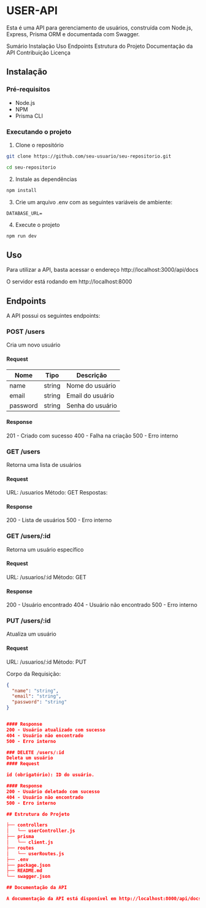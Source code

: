 # USER-API
 Esta é uma API para gerenciamento de usuários, construída com Node.js, Express, Prisma ORM e documentada com Swagger.


Sumário
    Instalação
    Uso
    Endpoints
    Estrutura do Projeto
    Documentação da API
    Contribuição
    Licença

## Instalação

### Pré-requisitos

- Node.js
- NPM
- Prisma CLI


### Executando o projeto

1. Clone o repositório

```bash
git clone https://github.com/seu-usuario/seu-repositorio.git

cd seu-repositorio
```

2. Instale as dependências
```bash
npm install
```

3. Crie um arquivo .env com as seguintes variáveis de ambiente:

```
DATABASE_URL=
```

4. Execute o projeto
```bash
npm run dev
```

## Uso
Para utilizar a API, basta acessar o endereço http://localhost:3000/api/docs

O servidor está rodando em http://localhost:8000

## Endpoints
A API possui os seguintes endpoints:

### POST /users
Cria um novo usuário
#### Request
| Nome | Tipo | Descrição |
| --- | --- | --- |
| name | string | Nome do usuário |
| email | string | Email do usuário |
| password | string | Senha do usuário |

#### Response

201 - Criado com sucesso
400 - Falha na criação
500 - Erro interno

### GET /users
Retorna uma lista de usuários
#### Request

URL: /usuarios
Método: GET
Respostas:

#### Response
200 - Lista de usuários
500 - Erro interno

### GET /users/:id
Retorna um usuário específico
#### Request
URL: /usuarios/:id
Método: GET

#### Response
200 - Usuário encontrado
404 - Usuário não encontrado
500 - Erro interno

### PUT /users/:id
Atualiza um usuário
#### Request
URL: /usuarios/:id
Método: PUT

Corpo da Requisição:

```json
{
  "name": "string",
  "email": "string",
  "password": "string"
}


#### Response
200 - Usuário atualizado com sucesso
404 - Usuário não encontrado
500 - Erro interno

### DELETE /users/:id
Deleta um usuário
#### Request

id (obrigatório): ID do usuário.

#### Response
200 - Usuário deletado com sucesso
404 - Usuário não encontrado
500 - Erro interno

## Estrutura do Projeto

├── controllers
│   └── userController.js
├── prisma
│   └── client.js
├── routes
│   └── userRoutes.js
├── .env
├── package.json
├── README.md
└── swagger.json

## Documentação da API

A documentação da API está disponível em http://localhost:8000/api/docs
